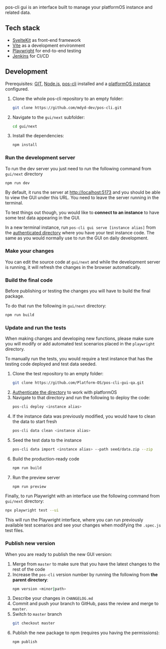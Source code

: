 pos-cli gui is an interface built to manage your platformOS instance and related data.

## Tech stack
- [SvelteKit](https://kit.svelte.dev) as front-end framework
- [Vite](https://vitejs.dev) as a development environment
- [Playwright](https://playwright.dev) for end-to-end testing
- [Jenkins](https://www.jenkins.io) for CI/CD

## Development
Prerequisites: [GIT](https://git-scm.com), [Node.js](https://nodejs.org/en), [pos-cli](https://github.com/mdyd-dev/pos-cli) installed and a [platformOS instance](https://documentation.platformos.com/get-started) configured.

1. Clone the whole pos-cli repository to an empty folder:

    ```bash
    git clone https://github.com/mdyd-dev/pos-cli.git
    ```
2. Navigate to the `gui/next` subfolder:
    ```bash
    cd gui/next
    ```
3. Install the dependencies:
    ```bash
    npm install
    ```

### Run the development server
To run the dev server you just need to run the following command from `gui/next` directory
```bash
npm run dev
```

By default, it runs the server at [http://localhost:5173](http://localhost:5173) and you should be able to view the GUI  under this URL. You need to leave the server running in the terminal.

To test things out though, you would like to **connect to an instance** to have some test data appearing in the GUI.

In a new terminal instance, run `pos-cli gui serve [instance alias]` from the [authenticated directory](https://documentation.platformos.com/get-started/working-with-the-code-and-files/) where you have your test instance code. The same as you would normally use to run the GUI on daily development.

### Make your changes
You can edit the source code at `gui/next` and while the development server is running, it will refresh the changes in the browser automatically.

### Build the final code
Before publishing or testing the changes you will have to build the final package.

To do that run the following in `gui/next` directory:

```bash
npm run build
```

### Update and run the tests
When making changes and developing new functions, please make sure you will modify or add automated test scenarios placed in the `playwright` directory.

To manually run the tests, you would require a test instance that has the testing code deployed and test data seeded.

1. Clone the test repository to an empty folder:
    ```bash
    git clone https://github.com/Platform-OS/pos-cli-gui-qa.git
    ```
2. [Authenticate the directory](https://documentation.platformos.com/get-started/working-with-the-code-and-files/#authenticate-your-environment) to work with platformOS
3. Navigate to that directory and run the following to deploy the code:
    ```bash
    pos-cli deploy <instance alias>
    ```
4. If the instance data was previously modified, you would have to clean the data to start fresh
    ```bash
    pos-cli data clean <instance alias>
    ```
4. Seed the test data to the instance
    ```bash
    pos-cli data import <instance alias> --path seed/data.zip --zip
    ```
5. Build the production-ready code
    ```bash
    npm run build
    ```
6. Run the preview server
    ```bash
    npm run preview
    ```

Finally, to run Playwright with an interface use the following command from `gui/next` directory:

```bash
npx playwright test --ui
```

This will run the Playwright interface, where you can run previously available test scenarios and see your changes when modifying the `.spec.js` test files.

### Publish new version
When you are ready to publish the new GUI version:

1. Merge from `master` to make sure that you have the latest changes to the rest of the code
2. Increase the `pos-cli` version number by running the following from **the parent directory**:
    ```bash
    npm version <minor|path>
    ```
3. Describe your changes in `CHANGELOG.md`
4. Commit and push your branch to GitHub, pass the review and merge to `master`.
5. Switch to `master` branch
    ```bash
    git checkout master
    ```
6. Publish the new package to npm (requires you having the permissions):
    ```bash
    npm publish
    ```
